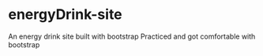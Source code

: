 # energyDrink-site
An energy drink site built with bootstrap
Practiced and got comfortable with bootstrap
